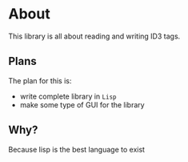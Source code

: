 # About

This library is all about reading and writing ID3 tags.

## Plans

The plan for this is:

- write complete library in `Lisp`
- make some type of GUI for the library

## Why?

Because lisp is the best language to exist